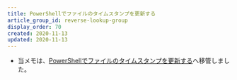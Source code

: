 ```yaml
---
title: PowerShellでファイルのタイムスタンプを更新する
article_group_id: reverse-lookup-group
display_order: 70
created: 2020-11-13
updated: 2020-11-13
---
```

- 当メモは、[PowerShellでファイルのタイムスタンプを更新する](https://thinktwice.tech/it/powershell/update_a_files_timestamp_in_powershell/)へ移管しました。